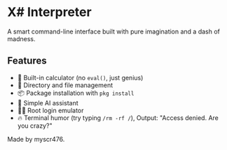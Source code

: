 # X# Interpreter

A smart command-line interface built with pure imagination and a dash of madness.

## Features
- 🧮 Built-in calculator (no `eval()`, just genius)
- 📁 Directory and file management
- 📦 Package installation with `pkg install`
- 🤖 Simple AI assistant
- 👨‍💻 Root login emulator
- 🔥 Terminal humor (try typing `/rm -rf /`), Output: "Access denied. Are you crazy?"

Made by myscr476.

